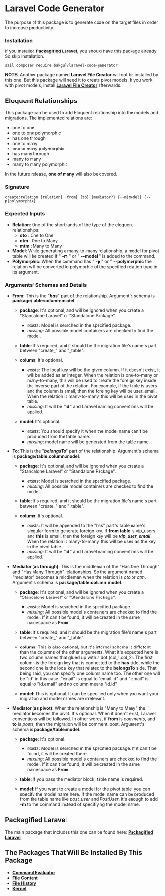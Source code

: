 # Laravel Code Generator

The purpose of this package is to generate code on the target files in order to increase productivity.

### Installation
If you installed **[Packagified Laravel](https://github.com/bulentAkgul/packagified-laravel)**, you should have this package already. So skip installation.
```
sail composer require bakgul/laravel-code-generator
```
**NOTE:** Another package named **Laravel File Creator** will not be installed by this one. But this package will need it to create pivot models. If you work with pivot models, install **[Laravel File Creator](https://github.com/bulentAkgul/laravel-file-creator)** afterwards.

## Eloquent Relationships
This package can be used to add Eloquent relationship into the models and migrations. The implemented relations are:

+ one to one
+ one to one polymorphic
+ has one through
+ one to many
+ one to many polymorphic
+ has many through
+ many to many
+ many to many polymorphic

In the future release, **one of many** will also be covered.

### Signature
```
create:relation {relation} {from} {to} {mediator?} {--m|model} {--p|polymorphic}
```

### Expected Inputs
+ **Relation**: One of the shorthands of the type of the eloquent relationships:
  + **oto** : One to One
  + **otm** : One to Many
  + **mtm** : Many to Many
+ **Model**: While generating a many-to-many relationship, a model for pivot table will be created if " **-m** " or " **--model** " is added to the command.
+ **Polymorphic**: When the command has  " **-p** " or " **--polymorphic** the relation will be converted to polymorhic of the specified relation type in its argument.

### Arguments' Schemas and Details
+ **From**: This is the "***has***" part of the relationship. Argument's schema is **package/table:column:model**.

  + **package**: It's optional, and will be ignored when you create a "Standalone Laravel" or "Standalone Package".
    + *exists*: Model is searched in the specified package.
    + *missing*: All possible model containers are checked to find the model.

  + **table**: It's required, and it should be the migration file's name's part between "create_" and "_table".

  + **column**: It's optional.
    + *exists*: The local key will be the given column. If it doesn't exist, it will be added as an integer. When the relation is one-to-many or many-to-many, this will be used to create the foreign key inside the inverse part of the relation. For example, if the table is users and the column is email, then the foreing key will be user_email. When the relation is many-to-many, this will be used in the pivot table.
    + *missing*: It will be **"id"** and Laravel naming conventions will be applied.

  + **model**: It's optional.
    + *exists*: You should specify it when the model name can't be produced from the table name.
    + *missing*: model name will be generated from the table name.

+ **To**: This is the "***belongsTo***" part of the relationship. Argument's schema is **package/table:column:model**.

  + **package**: It's optional, and will be ignored when you create a "Standalone Laravel" or "Standalone Package".
    + *exists*: Model is searched in the specified package.
    + *missing*: All possible model containers are checked to find the model.

  + **table**: It's required, and it should be the migration file's name's part between "create_" and "_table".

  + **column**: It's optional.
    + *exists*: It will be appended to the "has" part's table name's singular form to generate foreign key. If **from table** is vip_users and **this** is email, then the foreign key will be ***vip_user_email***. When the relation is many-to-many, this will be used as the key in the pivot table. 
    + *missing*: It will be **"id"** and Laravel naming conventions will be applied.

+ **Mediator (as through)**: This is the middleman of the "Has One Through" and "Has Many Through" relationships. So the argument named "mediator" becomes a middleman when the relation is *oto* or *otm*. Argument's schema is **package/table:column:model**.
 
  + **package**: It's optional, and will be ignored when you create a "Standalone Laravel" or "Standalone Package".
    + *exists*: Model is searched in the specified package.
    + *missing*: All possible model's containers are checked to find the model. If it can't be found, it will be created in the same namespace as **From**
 
  + **table**: It's required, and it should be the migration file's name's part between "create_" and "_table".
  
  + **column**: This is also optional, but it's internal schema is diffetent than the columns of the other arguments. What it's expected here is two column names that glued up with a dot (col_1.col_2). The first column is the foreign key that is connected to the **has** side, while the second one is the local key that related to the **belongsTo** side. That being said, you can specify one column name too. The other one will be "id" in this case. "email" is equal to "email.id" and ".email" is equal to "id.email" and no column means "id.id"

  + **model**: This is optional. It can be specified only when you want your migration and model names are irrelevant.

+ **Mediator (as pivot)**: When the relationship is "Many to Many" the mediator becomes the pivot. It's optional. When it doen't exist, Laravel conventions will be followed. In other words, if **from** is *comments*, and **to** is *posts*, then the migration will be comment_post. Argument's schema is **package/table:model**.

  + **package**: It's optional.
    + *exists*: Model is searched in the specified package. If it can't be found, it will be created there.
    + *missing*: All possible model's containers are checked to find the model. If it can't be found, it will be created in the same namespace as **From**

  + **table**: If you pass the mediator block, table name is required.

  + **model**: If you want to create a model for the pivot table, you can specify the model name here. If the model name can be produced from the table name like *post_user* and *PostUser*, it's enough to add **-m** to the command instead of specifiying the model name.

## Packagified Laravel

The main package that includes this one can be found here: **[Packagified Laravel](https://github.com/bulentAkgul/packagified-laravel)**

## The Packages That Will Be Installed By This Package
+ **[Command Evaluator](https://github.com/bulentAkgul/command-evaluator)**
+ **[File Content](https://github.com/bulentAkgul/file-content)**
+ **[File History](https://github.com/bulentAkgul/file-history)**
+ **[Kernel](https://github.com/bulentAkgul/kernel)**